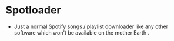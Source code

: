 # Spotloader
- Just a normal Spotify songs / playlist downloader like any other software which won't be available on the mother Earth .
